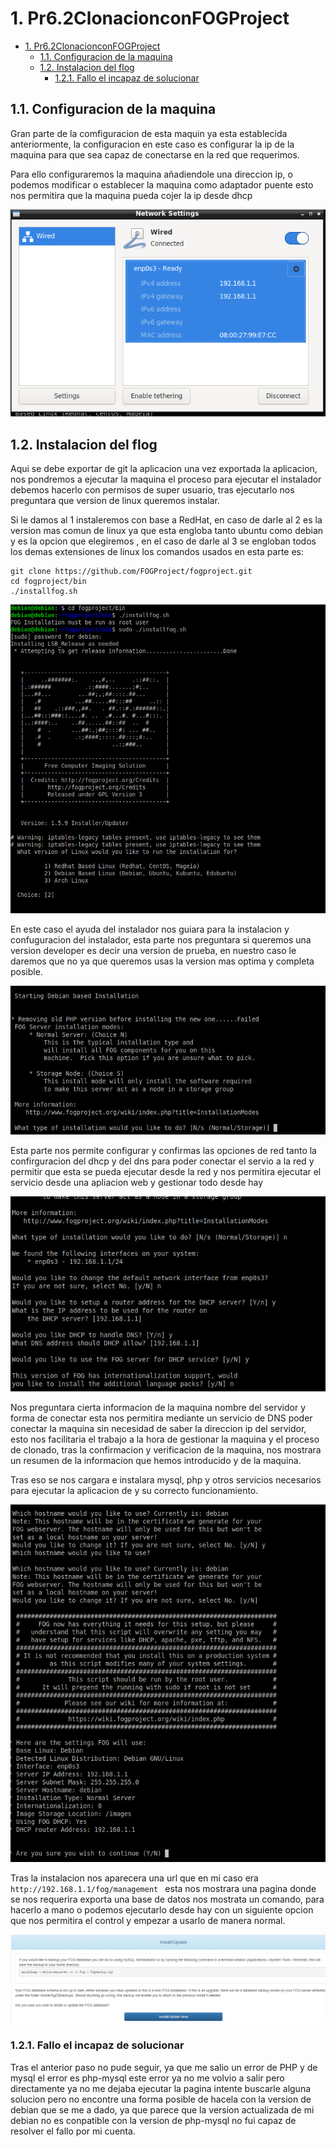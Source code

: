 # 1. Pr6.2ClonacionconFOGProject

- [1. Pr6.2ClonacionconFOGProject](#1-pr62clonacionconfogproject)
  - [1.1. Configuracion de la maquina](#11-configuracion-de-la-maquina)
  - [1.2. Instalacion del flog](#12-instalacion-del-flog)
    - [1.2.1. Fallo el incapaz de solucionar](#121-fallo-el-incapaz-de-solucionar)

## 1.1. Configuracion de la maquina

Gran parte de la comfiguracion de esta maquin ya esta establecida anteriormente, la configuracion en este caso es configurar la ip de la maquina para que sea capaz de conectarse en la red que requerimos.

Para ello configuraremos la maquina añadiendole una direccion ip, o podemos modificar o establecer la maquina como adaptador puente esto nos permitira que la maquina pueda cojer la ip desde dhcp

![comfiguracion](./imagenes/1.png)

## 1.2. Instalacion del flog

Aqui se debe exportar de git la aplicacion una vez exportada la aplicacion, nos pondremos a ejecutar la maquina el proceso para ejecutar el instalador debemos hacerlo con permisos de super usuario, tras ejecutarlo nos preguntara que version de linux queremos instalar.

Si le damos al 1 instaleremos con base a RedHat, en caso de darle al 2 es la version mas comun de linux ya que esta engloba tanto ubuntu como debian y es la opcion que elegiremos , en el caso de darle al 3 se engloban todos los demas extensiones de linux los comandos usados en esta parte es:
```
git clone https://github.com/FOGProject/fogproject.git
cd fogproject/bin
./installfog.sh

 ``` 

![comfiguracion](./imagenes/2.png)

En este caso el ayuda del instalador nos guiara para la instalacion y confuguracion del instalador, esta parte nos preguntara si queremos una version developer es decir una version de prueba, en nuestro caso le daremos que no ya que queremos usas la version mas optima y completa posible.

![comfiguracion](./imagenes/3.png)

Esta parte nos permite configurar y confirmas las opciones de red tanto la confirguracion del dhcp y del dns para poder conectar el servio a la red y permitir que esta se pueda ejecutar desde la red y nos permitira ejecutar el servicio desde una apliacion web y gestionar todo desde hay


![comfiguracion](./imagenes/4.png)

Nos preguntara cierta informacion de la maquina nombre del servidor y forma de conectar esta nos permitira mediante un servicio de DNS poder conectar la maquina sin necesidad de saber la direccion ip del servidor, esto nos facilitaria el trabajo a la hora de gestionar la maquina y el proceso de clonado, tras la confirmacion y verificacion de la maquina, nos mostrara un resumen de la informacion que hemos introducido y de la maquina.

Tras eso se nos cargara e instalara mysql, php y otros servicios necesarios para ejecutar la aplicacion de y su correcto funcionamiento.

![comfiguracion](./imagenes/5.png)

Tras la instalacion nos aparecera una url que en mi caso era `http://192.168.1.1/fog/management ` esta nos mostrara una pagina donde se nos requerira exporta una base de datos nos mostrata un comando, para hacerlo a mano o podemos ejecutarlo desde hay con un siguiente opcion que nos permitira el control y empezar a usarlo de manera normal.

![comfiguracion](./imagenes/6.png)

### 1.2.1. Fallo el incapaz de solucionar

Tras el anterior paso no pude seguir, ya que me salio un error de PHP y de mysql el error es php-mysql este error ya no me volvio a salir pero directamente ya no me dejaba ejecutar la pagina intente buscarle alguna solucion pero no encontre una forma posible de hacela con la version de debian que se me a dado, ya que parece que la version actualizada de mi debian no es conpatible con la version de php-mysql no fui capaz de resolver el fallo por mi cuenta. 